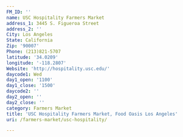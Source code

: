 ```yaml
---
FM_ID: ''
name: USC Hospitality Farmers Market
address_1: 3445 S. Figueroa Street
address_2: ''
City: Los Angeles
State: California
Zip: '90007'
Phone: (213)821-5707
latitude: '34.0209'
longitude: '-118.2807'
Website: 'http://hospitality.usc.edu/'
daycode1: Wed
day1_open: '1100'
day1_close: '1500'
daycode2: ''
day2_open: ''
day2_close: ''
category: Farmers Market
title: 'USC Hospitality Farmers Market, Food Oasis Los Angeles'
uri: /farmers-market/usc-hospitality/

---
```

